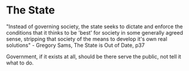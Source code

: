# The State
"Instead of governing society, the state seeks to dictate and enforce the conditions that it thinks to be 'best' for society in some generally agreed sense, stripping that society of the means to develop it's own real solutions" - Gregory Sams, The State is Out of Date, p37

Government, if it exists at all, should be there serve the public, not tell it what to do.

